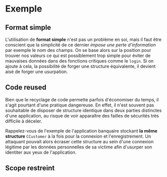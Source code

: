 # Exemple

## Format simple

L'utilisation de **format simple** n'est pas un problème en soi, mais il faut être conscient que la simplicité de ce dernier *impose une perte d'information* par exemple le nom des champs.
On se base alors sur la position pour trouver nos valeurs ce qui est possiblement trop simple pour éviter de mauvaises données dans des fonctions critiques comme le `login`.
Si on ajoute à cela, la possibilité de forger une structure équivalente, il devient aisé de forger une usurpation.

## Code reused

Bien que le recyclage de code permette parfois d'économiser du temps, il s'agit pourtant d'une pratique dangereuse.
En effet, il n'est souvent pas souhaitable de disposer de structure identique dans deux parties distinctes d'une application, au risque de voir apparaître des failles de sécurités très difficile à déceler.

Rappelez-vous de l'exemple de l'application banquaire stockant **la même structure** `CCustomer` à la fois pour la connexion et l'enregistrement.
Un attaquant pouvait alors écraser cette structure au sein d'une connexion légitime par les données personnelles de sa victime afin d'usurper son identiter aux yeux de l'application.

## Scope restreint
